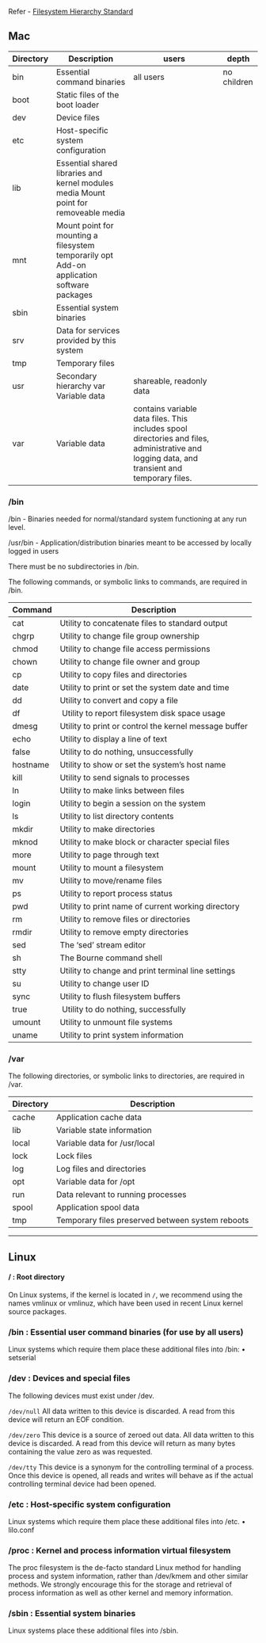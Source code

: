 Refer - [Filesystem Hierarchy Standard](http://www.pathname.com/fhs/)

## Mac

| Directory | Description | users | depth | 
|------------|-------------|-------| ------|
| bin |  Essential command binaries | all users | no children |
| boot| Static files of the boot loader | |
| dev | Device files | |
| etc | Host-specific system configuration |
| lib | Essential shared libraries and kernel modules media Mount point for removeable media | |
| mnt | Mount point for mounting a filesystem temporarily opt Add-on application software packages | |
| sbin | Essential system binaries | |
| srv | Data for services provided by this system | |
| tmp | Temporary files | |
| usr | Secondary hierarchy var Variable data |shareable, readonly data |
| var | Variable data | contains variable data files. This includes spool directories and files, administrative and logging data, and transient and temporary files.|


### /bin

/bin - Binaries needed for normal/standard system functioning at any run level.

/usr/bin - Application/distribution binaries meant to be accessed by locally logged in users

There must be no subdirectories in /bin.

The following commands, or symbolic links to commands, are required in /bin.



| Command | Description| 
| --------| -----------|
| cat |Utility to concatenate files to standard output|
| chgrp | Utility to change file group ownership|
| chmod | Utility to change file access permissions|
| chown | Utility to change file owner and group
| cp |  Utility to copy files and directories
| date | Utility to print or set the system date and time 
| dd | Utility to convert and copy a file
| df | Utility to report filesystem disk space usage
|dmesg | Utility to print or control the kernel message buffer
| echo | Utility to display a line of text 
| false |  Utility to do nothing, unsuccessfully
| hostname | Utility to show or set the system’s host name
| kill |  Utility to send signals to processes
| ln | Utility to make links between files
| login | Utility to begin a session on the system
| ls | Utility to list directory contents
| mkdir | Utility to make directories
| mknod | Utility to make block or character special files
| more |  Utility to page through text
| mount | Utility to mount a filesystem
| mv | Utility to move/rename files
| ps | Utility to report process status
| pwd | Utility to print name of current working directory
| rm | Utility to remove files or directories
| rmdir | Utility to remove empty directories
| sed | The ‘sed’ stream editor
| sh | The Bourne command shell
| stty | Utility to change and print terminal line settings
| su | Utility to change user ID
| sync | Utility to flush filesystem buffers
| true |  Utility to do nothing, successfully
| umount | Utility to unmount file systems
| uname | Utility to print system information


### /var

The following directories, or symbolic links to directories, are required in /var.

| Directory | Description |
|-----------|-------------|
|cache | Application cache data |
|lib|  Variable state information |
|local|  Variable data for /usr/local|
|lock| Lock files |
|log|  Log files and directories |
|opt|  Variable data for /opt |
|run|  Data relevant to running processes |
|spool|  Application spool data |
| tmp | Temporary files preserved between system reboots |


------------------

## Linux 

#### / : Root directory
On Linux systems, if the kernel is located in `/`, we recommend using the names vmlinux or vmlinuz, which have been used in recent Linux kernel source packages.

### /bin : Essential user command binaries (for use by all users)
Linux systems which require them place these additional files into /bin:
• setserial

### /dev : Devices and special files
The following devices must exist under /dev.

`/dev/null`
All data written to this device is discarded. A read from this device will return an EOF condition.

`/dev/zero`
This device is a source of zeroed out data. All data written to this device is discarded. A read from this device will return as many bytes containing the value zero as was requested.

`/dev/tty`
This device is a synonym for the controlling terminal of a process. Once this device is opened, all reads and writes will behave as if the actual controlling terminal device had been opened.

 ### /etc : Host-specific system configuration
Linux systems which require them place these additional files into /etc.
• lilo.conf

### /proc : Kernel and process information virtual filesystem
The proc filesystem is the de-facto standard Linux method for handling process and system information, rather than /dev/kmem and other similar methods. We strongly encourage this for the storage and retrieval of process information as well as other kernel and memory information.

### /sbin : Essential system binaries
Linux systems place these additional files into /sbin.


